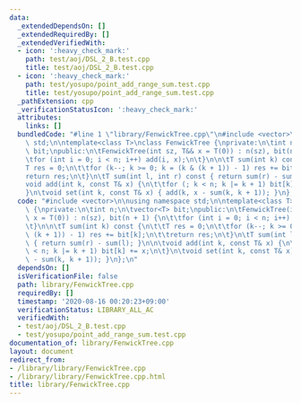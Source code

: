 ```yaml
---
data:
  _extendedDependsOn: []
  _extendedRequiredBy: []
  _extendedVerifiedWith:
  - icon: ':heavy_check_mark:'
    path: test/aoj/DSL_2_B.test.cpp
    title: test/aoj/DSL_2_B.test.cpp
  - icon: ':heavy_check_mark:'
    path: test/yosupo/point_add_range_sum.test.cpp
    title: test/yosupo/point_add_range_sum.test.cpp
  _pathExtension: cpp
  _verificationStatusIcon: ':heavy_check_mark:'
  attributes:
    links: []
  bundledCode: "#line 1 \"library/FenwickTree.cpp\"\n#include <vector>\n\nusing namespace\
    \ std;\n\ntemplate<class T>\nclass FenwickTree {\nprivate:\n\tint n;\n\tvector<T>\
    \ bit;\npublic:\n\tFenwickTree(int sz, T&& x = T(0)) : n(sz), bit(n + 1) {\n\t\
    \tfor (int i = 0; i < n; i++) add(i, x);\n\t}\n\n\tT sum(int k) const {\n\t\t\
    T res = 0;\n\t\tfor (k--; k >= 0; k = (k & (k + 1)) - 1) res += bit[k];\n\t\t\
    return res;\n\t}\n\tT sum(int l, int r) const { return sum(r) - sum(l); }\n\n\t\
    void add(int k, const T& x) {\n\t\tfor (; k < n; k |= k + 1) bit[k] += x;\n\t\
    }\n\tvoid set(int k, const T& x) { add(k, x - sum(k, k + 1)); }\n};\n"
  code: "#include <vector>\n\nusing namespace std;\n\ntemplate<class T>\nclass FenwickTree\
    \ {\nprivate:\n\tint n;\n\tvector<T> bit;\npublic:\n\tFenwickTree(int sz, T&&\
    \ x = T(0)) : n(sz), bit(n + 1) {\n\t\tfor (int i = 0; i < n; i++) add(i, x);\n\
    \t}\n\n\tT sum(int k) const {\n\t\tT res = 0;\n\t\tfor (k--; k >= 0; k = (k &\
    \ (k + 1)) - 1) res += bit[k];\n\t\treturn res;\n\t}\n\tT sum(int l, int r) const\
    \ { return sum(r) - sum(l); }\n\n\tvoid add(int k, const T& x) {\n\t\tfor (; k\
    \ < n; k |= k + 1) bit[k] += x;\n\t}\n\tvoid set(int k, const T& x) { add(k, x\
    \ - sum(k, k + 1)); }\n};\n"
  dependsOn: []
  isVerificationFile: false
  path: library/FenwickTree.cpp
  requiredBy: []
  timestamp: '2020-08-16 00:20:23+09:00'
  verificationStatus: LIBRARY_ALL_AC
  verifiedWith:
  - test/aoj/DSL_2_B.test.cpp
  - test/yosupo/point_add_range_sum.test.cpp
documentation_of: library/FenwickTree.cpp
layout: document
redirect_from:
- /library/library/FenwickTree.cpp
- /library/library/FenwickTree.cpp.html
title: library/FenwickTree.cpp
---
```

